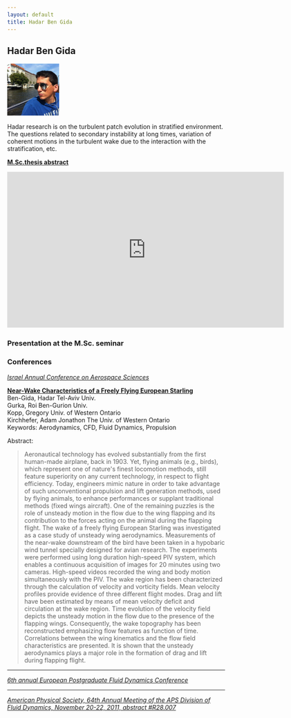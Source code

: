 ```yaml
---
layout: default
title: Hadar Ben Gida
---
```


## Hadar Ben Gida

<img src="../images/hadar_ben_gida.jpg" width="120">


Hadar research is on the turbulent patch evolution in stratified environment. The questions related to secondary instability at long times, variation of coherent motions in the turbulent wake due to the interaction with the stratification, etc. 

[**M.Sc.thesis abstract**](../files/abstract_hadar_ben_gida.pdf)


<html>
<object width="640" height="360"><param name="movie" value="http://www.youtube.com/v/PsSpXnYxvfg&hl=en_US&feature=player_embedded&version=3"></param><param name="allowFullScreen" value="true"></param><param name="allowScriptAccess" value="always"></param><embed src="http://www.youtube.com/v/PsSpXnYxvfg&hl=en_US&feature=player_embedded&version=3" type="application/x-shockwave-flash" allowfullscreen="true" allowScriptAccess="always" width="640" height="360"></embed></object>
</html>


### Presentation at the M.Sc. seminar

<html>
<script async class="speakerdeck-embed" data-id="aaf229a00b3901303cea12313d0505a7" data-ratio="1.33333333333333" src="//speakerdeck.com/assets/embed.js"></script>
</html>



### Conferences

[*Israel Annual Conference on Aerospace Sciences*](http://www.aeroconf.org.il/conf/index.html)

[**Near-Wake Characteristics of a Freely Flying European Starling**][1]  
Ben-Gida, Hadar	Tel-Aviv Univ.  
Gurka, Roi	Ben-Gurion Univ.  
Kopp, Gregory	Univ. of Western Ontario  
Kirchhefer, Adam Jonathon	The Univ. of Western Ontario  
Keywords: Aerodynamics, CFD, Fluid Dynamics, Propulsion

Abstract:
> Aeronautical technology has evolved substantially from the first human-made airplane, back in 1903. Yet, flying animals (e.g., birds), which represent one of nature's finest locomotion methods, still feature superiority on any current technology, in respect to flight efficiency. Today, engineers mimic nature in order to take advantage of such unconventional propulsion and lift generation methods, used by flying animals, to enhance performances or supplant traditional methods (fixed wings aircraft). One of the remaining puzzles is the role of unsteady motion in the flow due to the wing flapping and its contribution to the forces acting on the animal during the flapping flight. The wake of a freely flying European Starling was investigated as a case study of unsteady wing aerodynamics. Measurements of the near-wake downstream of the bird have been taken in a hypobaric wind tunnel specially designed for avian research. The experiments were performed using long duration high-speed PIV system, which enables a continuous acquisition of images for 20 minutes using two cameras. High-speed videos recorded the wing and body motion simultaneously with the PIV. The wake region has been characterized through the calculation of velocity and vorticity fields. Mean velocity profiles provide evidence of three different flight modes. Drag and lift have been estimated by means of mean velocity deficit and circulation at the wake region. Time evolution of the velocity field depicts the unsteady motion in the flow due to the presence of the flapping wings. Consequently, the wake topography has been reconstructed emphasizing flow features as function of time. Correlations between the wing kinematics and the flow field characteristics are presented. It is shown that the unsteady aerodynamics plays a major role in the formation of drag and lift during flapping flight.


---
[*6th annual European Postgraduate Fluid Dynamics Conference*][2]


---
[*American Physical Society, 64th Annual Meeting of the APS Division of Fluid Dynamics, November 20-22, 2011, abstract #R28.007*][3]


[1]: https://controls.papercept.net/conferences/conferences/IACAS12/program/IACAS12_ContentListWeb_2.html#thbt1_02

[2]: https://sites.google.com/site/epfdc2012/

[3]: http://adsabs.harvard.edu/abs/2011APS..DFDR28007B